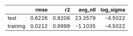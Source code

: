 |          |   rmse |     r2 |   avg_nll |   log_sigma |
|:---------|-------:|-------:|----------:|------------:|
| test     | 0.6226 | 0.9206 |   23.3579 |     -4.5022 |
| training | 0.0212 | 0.9999 |   -1.1035 |     -4.5022 |